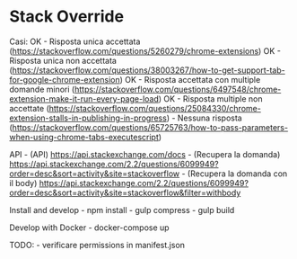# Stack Override
 
Casi:
	OK - Risposta unica accettata (https://stackoverflow.com/questions/5260279/chrome-extensions)
	OK - Risposta unica non accettata (https://stackoverflow.com/questions/38003267/how-to-get-support-tab-for-google-chrome-extension)
	OK - Risposta accettata con multiple domande minori (https://stackoverflow.com/questions/6497548/chrome-extension-make-it-run-every-page-load)
	OK - Risposta multiple non accettate (https://stackoverflow.com/questions/25084330/chrome-extension-stalls-in-publishing-in-progress)
	- Nessuna risposta (https://stackoverflow.com/questions/65725763/how-to-pass-parameters-when-using-chrome-tabs-executescript)

API
	- (API) https://api.stackexchange.com/docs
	- (Recupera la domanda) https://api.stackexchange.com/2.2/questions/6099949?order=desc&sort=activity&site=stackoverflow
	- (Recupera la domanda con il body) https://api.stackexchange.com/2.2/questions/6099949?order=desc&sort=activity&site=stackoverflow&filter=withbody


Install and develop
	- npm install
	- gulp compress
	- gulp build

Develop with Docker
	- docker-compose up

TODO:
	- verificare permissions in manifest.json